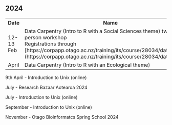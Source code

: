 
## 2024

<table>
  <tr>
  <th>Date</th>
  <th>Name</th>
</tr>
  <tr>
    <td>12-13 Feb</td><td>Data Carpentry (Intro to R with a Social Sciences theme) two day in-person workshop<br>Registrations through [https://corpapp.otago.ac.nz/training/its/course/28034/date/202402/](https://corpapp.otago.ac.nz/training/its/course/28034/date/202402/)</td>
  </tr>
  <tr>
    <td>April</td><td>Data Carpentry (Intro to R with an Ecological theme)</td>
  </tr>
</table>



9th April - Introduction to Unix (online)

July - Research Bazaar Aotearoa 2024

July - Introduction to Unix (online)

September - Introduction to Unix (online)

November - Otago Bioinformatcs Spring School 2024


